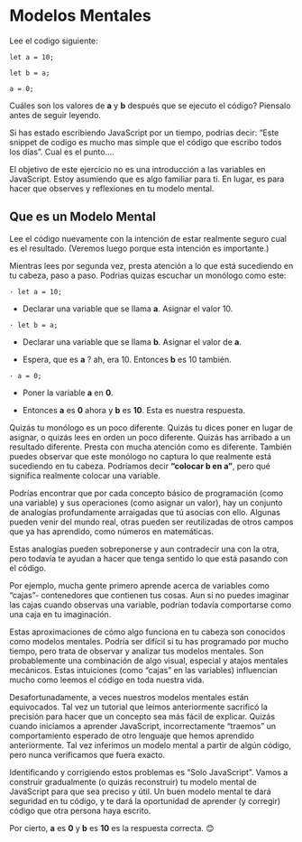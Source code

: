 # Modelos Mentales

Lee el codigo siguiente:

```
let a = 10;

let b = a;

a = 0;
```

Cuáles son los valores de **a** y **b** después que se ejecuto el código? Piensalo antes de seguir leyendo.

Si has estado escribiendo JavaScript por un tiempo, podrias decir: “Este snippet de codigo es mucho mas simple que el código que escribo todos los días”. Cual es el punto….

El objetivo de este ejercicio no es una introducción a las variables en JavaScript. Estoy asumiendo que es algo familiar para ti. En lugar, es para hacer que observes y reflexiones en tu modelo mental.

## Que es un Modelo Mental

Lee el código nuevamente con la intención de estar realmente seguro cual es el resultado. (Veremos luego porque esta intención es importante.)

Mientras lees por segunda vez, presta atención a lo que está sucediendo en tu cabeza, paso a paso. Podrias quizas escuchar un monólogo como este:

```
· let a = 10;
```

- Declarar una variable que se llama **a**. Asignar el valor 10.

```
· let b = a;
```

- Declarar una variable que se llama **b**. Asignar el valor de **a**.

- Espera, que es **a** ? ah, era 10. Entonces **b** es 10 también.

```
· a = 0;
```

- Poner la variable **a** en **0**.

- Entonces **a** es **0** ahora y **b** es **10**. Esta es nuestra respuesta.

Quizás tu monólogo es un poco diferente. Quizás tu dices poner en lugar de asignar, o quizás lees en orden un poco diferente. Quizás has arribado a un resultado diferente. Presta con mucha atención como es diferente. También puedes observar que este monólogo no captura lo que realmente está sucediendo en tu cabeza. Podríamos decir **“colocar b en a”**, pero qué significa realmente colocar una variable.

Podrías encontrar que por cada concepto básico de programación (como una variable) y sus operaciones (como asignar un valor), hay un conjunto de analogías profundamente arraigadas que tú asocias con ello. Algunas pueden venir del mundo real, otras pueden ser reutilizadas de otros campos que ya has aprendido, como números en matemáticas.

Estas analogías pueden sobreponerse y aun contradecir una con la otra, pero todavía te ayudan a hacer que tenga sentido lo que está pasando con el código.

Por ejemplo, mucha gente primero aprende acerca de variables como “cajas”- contenedores que contienen tus cosas. Aun si no puedes imaginar las cajas cuando observas una variable, podrían todavía comportarse como una caja en tu imaginación.

Estas aproximaciones de cómo algo funciona en tu cabeza son conocidos como modelos mentales. Podría ser difícil si tu has programado por mucho tiempo, pero trata de observar y analizar tus modelos mentales. Son probablemente una combinación de algo visual, especial y atajos mentales mecánicos. Estas intuiciones (como “cajas” en las variables) influencian mucho como leemos el código en toda nuestra vida.

Desafortunadamente, a veces nuestros modelos mentales están equivocados. Tal vez un tutorial que leímos anteriormente sacrificó la precisión para hacer que un concepto sea más fácil de explicar. Quizás cuando iniciamos a aprender JavaScript, incorrectamente “traemos” un comportamiento esperado de otro lenguaje que hemos aprendido anteriormente. Tal vez inferimos un modelo mental a partir de algún código, pero nunca verificamos que fuera exacto.

Identificando y corrigiendo estos problemas es “Solo JavaScript”. Vamos a construir gradualmente (o quizás reconstruir) tu modelo mental de JavaScript para que sea preciso y útil. Un buen modelo mental te dará seguridad en tu código, y te dará la oportunidad de aprender (y corregir) código que otra persona haya escrito.

Por cierto, **a** es **0** y **b** es **10** es la respuesta correcta. 😊
